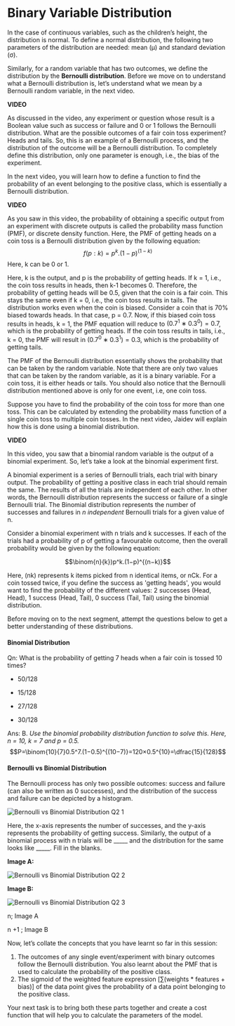 # Binary Variable Distribution

In the case of continuous variables, such as the children’s height, the distribution is normal. To define a normal distribution, the following two parameters of the distribution are needed: mean (μ) and standard deviation (σ). 

Similarly, for a random variable that has two outcomes, we define the distribution by the **Bernoulli distribution**. Before we move on to understand what a Bernoulli distribution is, let’s understand what we mean by a Bernoulli random variable, in the next video. 

**VIDEO**

As discussed in the video, any experiment or question whose result is a Boolean value such as success or failure and 0 or 1 follows the Bernoulli distribution. What are the possible outcomes of a fair coin toss experiment? Heads and tails. So, this is an example of a Bernoulli process, and the distribution of the outcome will be a Bernoulli distribution. To completely define this distribution, only one parameter is enough, i.e., the bias of the experiment. 

In the next video, you will learn how to define a function to find the probability of an event belonging to the positive class, which is essentially a Bernoulli distribution.

**VIDEO**

As you saw in this video, the probability of obtaining a specific output from an experiment with discrete outputs is called the probability mass function (PMF), or discrete density function. Here, the PMF of getting heads on a coin toss is a Bernoulli distribution given by the following equation: 
$$f(p:k)=p^k.(1−p)^{(1−k)}$$
Here, k can be 0 or 1.

Here, k is the output, and p is the probability of getting heads. If k = 1, i.e., the coin toss results in heads, then k-1 becomes 0. Therefore, the probability of getting heads will be 0.5, given that the coin is a fair coin. This stays the same even if k = 0, i.e., the coin toss results in tails. The distribution works even when the coin is biased. Consider a coin that is 70% biased towards heads. In that case, p = 0.7. Now, if this biased coin toss results in heads, k = 1, the PMF equation will reduce to $(0.7^1∗ 0.3^0) = 0.7$, which is the probability of getting heads. If the coin toss results in tails, i.e., k = 0, the PMF will result in $(0.7^0∗ 0.3^1) = 0.3$, which is the probability of getting tails.  

The PMF of the Bernoulli distribution essentially shows the probability that can be taken by the random variable. Note that there are only two values that can be taken by the random variable, as it is a binary variable. For a coin toss, it is either heads or tails. You should also notice that the Bernoulli distribution mentioned above is only for one event, i.e, one coin toss.

Suppose you have to find the probability of the coin toss for more than one toss. This can be calculated by extending the probability mass function of a single coin toss to multiple coin tosses. In the next video, Jaidev will explain how this is done using a binomial distribution.

**VIDEO**

In this video, you saw that a binomial random variable is the output of a binomial experiment. So, let’s take a look at the binomial experiment first. 

A binomial experiment is a series of Bernoulli trials, each trial with binary output. The probability of getting a positive class in each trial should remain the same. The results of all the trials are independent of each other. In other words, the Bernoulli distribution represents the success or failure of a single Bernoulli trial. The Binomial distribution represents the number of successes and failures in _n independent_ Bernoulli trials for a given value of n.

Consider a binomial experiment with n trials and k successes. If each of the trials had a probability of p of getting a favourable outcome, then the overall probability would be given by the following equation:

$$\binom{n}{k})p^k.(1−p)^{(n−k)}$$

Here, (nk) represents k items picked from n identical items, or nCk. For a coin tossed twice, if you define the success as 'getting heads', you would want to find the probability of the different values: 2 successes (Head, Head), 1 success (Head, Tail), 0 success (Tail, Tail) using the binomial distribution.

Before moving on to the next segment, attempt the questions below to get a better understanding of these distributions.

#### Binomial Distribution

Qn: What is the probability of getting 7 heads when a fair coin is tossed 10 times?

- 50/128

- 15/128

- 27/128

- 30/128

Ans: B. *Use the binomial probability distribution function to solve this. Here, n = 10, k = 7 and p = 0.5.* 
$$P=\binom{10}{7}0.5^7.(1−0.5)^{(10−7)}=120×0.5^{10}=\dfrac{15}{128}$$

#### Bernoulli vs Binomial Distribution

The Bernoulli process has only two possible outcomes: success and failure (can also be written as 0 successes), and the distribution of the success and failure can be depicted by a histogram. 

![Bernoulli vs Binomial Distribution Q2 1](https://i.ibb.co/Mcd2DZw/Bernoulli-vs-Binomial-Distribution-Q2-1.png)

Here, the x-axis represents the number of successes, and the y-axis represents the probability of getting success. Similarly, the output of a binomial process with n trials will be \_\_\_\_\_ and the distribution for the same looks like \_\_\_\_\_. Fill in the blanks.

**Image A:** 

![Bernoulli vs Binomial Distribution Q2 2](https://i.ibb.co/KN8ZKbN/Bernoulli-vs-Binomial-Distribution-Q2-2.png)

**Image B:**

![Bernoulli vs Binomial Distribution Q2 3](https://i.ibb.co/YdV0x8S/Bernoulli-vs-Binomial-Distribution-Q2-3.png)

n; Image A

n +1 ; Image B

Now, let’s collate the concepts that you have learnt so far in this session:

1.  The outcomes of any single event/experiment with binary outcomes follow the Bernoulli distribution. You also learnt about the PMF that is used to calculate the probability of the positive class.
2.  The sigmoid of the weighted feature expression [∑(weights * features + bias)] of the data point gives the probability of a data point belonging to the positive class. 

Your next task is to bring both these parts together and create a cost function that will help you to calculate the parameters of the model.